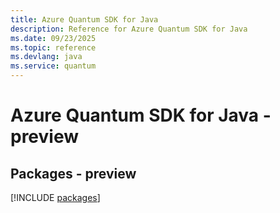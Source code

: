 ```yaml
---
title: Azure Quantum SDK for Java
description: Reference for Azure Quantum SDK for Java
ms.date: 09/23/2025
ms.topic: reference
ms.devlang: java
ms.service: quantum
---
```

# Azure Quantum SDK for Java - preview
## Packages - preview
[!INCLUDE [packages](quantum-index.md)]